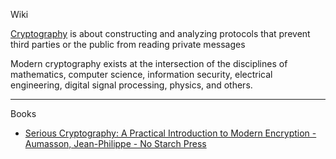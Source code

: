 Wiki

[Cryptography](https://en.wikipedia.org/wiki/Cryptography) is about constructing and analyzing protocols that prevent third parties or the public from reading private messages

Modern cryptography exists at the intersection of the disciplines of mathematics, computer science, information security, electrical engineering, digital signal processing, physics, and others.

- - - -

Books

* [Serious Cryptography: A Practical Introduction to Modern Encryption -  Aumasson, Jean-Philippe - No Starch Press](https://nostarch.com/seriouscrypto)
